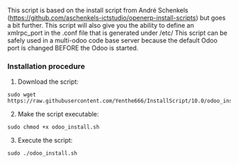 This script is based on the install script from André Schenkels (https://github.com/aschenkels-ictstudio/openerp-install-scripts)
but goes a bit further. This script will also give you the ability to define an xmlrpc_port in the .conf file that is generated under /etc/
This script can be safely used in a multi-odoo code base server because the default Odoo port is changed BEFORE the Odoo is started.

<h3>Installation procedure</h3>

1. Download the script:
```
sudo wget https://raw.githubusercontent.com/Yenthe666/InstallScript/10.0/odoo_install.sh
```
2. Make the script executable:
```
sudo chmod +x odoo_install.sh
```
3. Execute the script:
```
sudo ./odoo_install.sh
```
